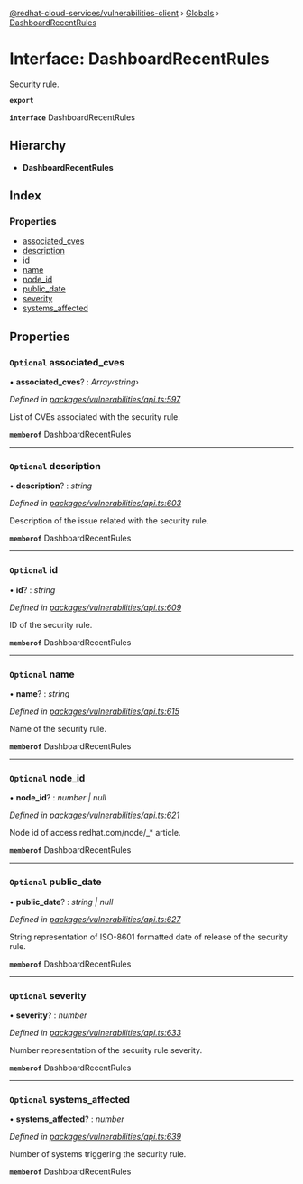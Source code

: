 [@redhat-cloud-services/vulnerabilities-client](../README.md) › [Globals](../globals.md) › [DashboardRecentRules](dashboardrecentrules.md)

# Interface: DashboardRecentRules

Security rule.

**`export`** 

**`interface`** DashboardRecentRules

## Hierarchy

* **DashboardRecentRules**

## Index

### Properties

* [associated_cves](dashboardrecentrules.md#optional-associated_cves)
* [description](dashboardrecentrules.md#optional-description)
* [id](dashboardrecentrules.md#optional-id)
* [name](dashboardrecentrules.md#optional-name)
* [node_id](dashboardrecentrules.md#optional-node_id)
* [public_date](dashboardrecentrules.md#optional-public_date)
* [severity](dashboardrecentrules.md#optional-severity)
* [systems_affected](dashboardrecentrules.md#optional-systems_affected)

## Properties

### `Optional` associated_cves

• **associated_cves**? : *Array‹string›*

*Defined in [packages/vulnerabilities/api.ts:597](https://github.com/RedHatInsights/javascript-clients/blob/master/packages/vulnerabilities/api.ts#L597)*

List of CVEs associated with the security rule.

**`memberof`** DashboardRecentRules

___

### `Optional` description

• **description**? : *string*

*Defined in [packages/vulnerabilities/api.ts:603](https://github.com/RedHatInsights/javascript-clients/blob/master/packages/vulnerabilities/api.ts#L603)*

Description of the issue related with the security rule.

**`memberof`** DashboardRecentRules

___

### `Optional` id

• **id**? : *string*

*Defined in [packages/vulnerabilities/api.ts:609](https://github.com/RedHatInsights/javascript-clients/blob/master/packages/vulnerabilities/api.ts#L609)*

ID of the security rule.

**`memberof`** DashboardRecentRules

___

### `Optional` name

• **name**? : *string*

*Defined in [packages/vulnerabilities/api.ts:615](https://github.com/RedHatInsights/javascript-clients/blob/master/packages/vulnerabilities/api.ts#L615)*

Name of the security rule.

**`memberof`** DashboardRecentRules

___

### `Optional` node_id

• **node_id**? : *number | null*

*Defined in [packages/vulnerabilities/api.ts:621](https://github.com/RedHatInsights/javascript-clients/blob/master/packages/vulnerabilities/api.ts#L621)*

Node id of access.redhat.com/node/_* article.

**`memberof`** DashboardRecentRules

___

### `Optional` public_date

• **public_date**? : *string | null*

*Defined in [packages/vulnerabilities/api.ts:627](https://github.com/RedHatInsights/javascript-clients/blob/master/packages/vulnerabilities/api.ts#L627)*

String representation of ISO-8601 formatted date of release of the security rule.

**`memberof`** DashboardRecentRules

___

### `Optional` severity

• **severity**? : *number*

*Defined in [packages/vulnerabilities/api.ts:633](https://github.com/RedHatInsights/javascript-clients/blob/master/packages/vulnerabilities/api.ts#L633)*

Number representation of the security rule severity.

**`memberof`** DashboardRecentRules

___

### `Optional` systems_affected

• **systems_affected**? : *number*

*Defined in [packages/vulnerabilities/api.ts:639](https://github.com/RedHatInsights/javascript-clients/blob/master/packages/vulnerabilities/api.ts#L639)*

Number of systems triggering the security rule.

**`memberof`** DashboardRecentRules
